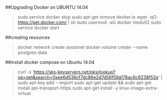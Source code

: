 ##Upgrading Docker on UBUNTU 14.04

>sudo service docker stop
>sudo apt-get remove docker.io
>wget -qO- https://get.docker.com/ | sh
>sudo usermod -aG docker niedu02
>sudo service docker start

##creating resources

>docker network create assistnet
>docker volume create --name postgres-data

##install docker compose on Ubuntu 14.04

>curl -s 'https://sks-keyservers.net/pks/lookup?op=get&search=0xee6d536cf7dc86e2d7d56f59a178ac6c6238f52e' | sudo apt-key add --import
>sudo apt-get update && sudo apt-get install apt-transport-https
>sudo apt-get install -y linux-image-extra-virtual

